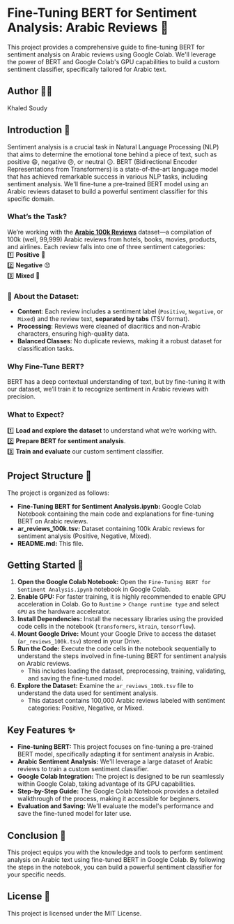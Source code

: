 # Fine-Tuning BERT for Sentiment Analysis: Arabic Reviews 🚀

This project provides a comprehensive guide to fine-tuning BERT for sentiment analysis on Arabic reviews using Google Colab. We'll leverage the power of BERT and Google Colab's GPU capabilities to build a custom sentiment classifier, specifically tailored for Arabic text.

## Author 🧑‍💻

Khaled Soudy

## Introduction 📖

Sentiment analysis is a crucial task in Natural Language Processing (NLP) that aims to determine the emotional tone behind a piece of text, such as positive 😄, negative 😠, or neutral 😐. BERT (Bidirectional Encoder Representations from Transformers) is a state-of-the-art language model that has achieved remarkable success in various NLP tasks, including sentiment analysis. We'll fine-tune a pre-trained BERT model using an Arabic reviews dataset to build a powerful sentiment classifier for this specific domain.

### What’s the Task?  
We’re working with the **[Arabic 100k Reviews](https://www.kaggle.com/datasets/abedkhooli/arabic-100k-reviews)** dataset—a compilation of 100k (well, 99,999) Arabic reviews from hotels, books, movies, products, and airlines. Each review falls into one of three sentiment categories:  
1️⃣ **Positive** 🌟  
2️⃣ **Negative** 😠  
3️⃣ **Mixed** 🤔  

### 📂 **About the Dataset**:  
- **Content**: Each review includes a sentiment label (`Positive`, `Negative`, or `Mixed`) and the review text, **separated by tabs** (TSV format).  
- **Processing**: Reviews were cleaned of diacritics and non-Arabic characters, ensuring high-quality data.  
- **Balanced Classes**: No duplicate reviews, making it a robust dataset for classification tasks.  

### Why Fine-Tune BERT?  
BERT has a deep contextual understanding of text, but by fine-tuning it with our dataset, we’ll train it to recognize sentiment in Arabic reviews with precision.  

### What to Expect?  
1️⃣ **Load and explore the dataset** to understand what we’re working with.  
2️⃣ **Prepare BERT for sentiment analysis**.  
3️⃣ **Train and evaluate** our custom sentiment classifier.  

## Project Structure 📂

The project is organized as follows:

* **Fine-Tuning BERT for Sentiment Analysis.ipynb:** Google Colab Notebook containing the main code and explanations for fine-tuning BERT on Arabic reviews.
* **ar_reviews_100k.tsv:** Dataset containing 100k Arabic reviews for sentiment analysis (Positive, Negative, Mixed).
* **README.md:** This file.

## Getting Started 🏁

1. **Open the Google Colab Notebook:** Open the `Fine-Tuning BERT for Sentiment Analysis.ipynb` notebook in Google Colab.
2. **Enable GPU:** For faster training, it is highly recommended to enable GPU acceleration in Colab. Go to `Runtime` > `Change runtime type` and select `GPU` as the hardware accelerator.
3. **Install Dependencies:** Install the necessary libraries using the provided code cells in the notebook (`transformers`, `ktrain`, `tensorflow`).
4. **Mount Google Drive:** Mount your Google Drive to access the dataset (`ar_reviews_100k.tsv`) stored in your Drive.
5. **Run the Code:** Execute the code cells in the notebook sequentially to understand the steps involved in fine-tuning BERT for sentiment analysis on Arabic reviews.
   - This includes loading the dataset, preprocessing, training, validating, and saving the fine-tuned model.
6. **Explore the Dataset:** Examine the `ar_reviews_100k.tsv` file to understand the data used for sentiment analysis.
   - This dataset contains 100,000 Arabic reviews labeled with sentiment categories: Positive, Negative, or Mixed.

## Key Features ✨

* **Fine-tuning BERT:** This project focuses on fine-tuning a pre-trained BERT model, specifically adapting it for sentiment analysis in Arabic.
* **Arabic Sentiment Analysis:** We'll leverage a large dataset of Arabic reviews to train a custom sentiment classifier.
* **Google Colab Integration:** The project is designed to be run seamlessly within Google Colab, taking advantage of its GPU capabilities.
* **Step-by-Step Guide:** The Google Colab Notebook provides a detailed walkthrough of the process, making it accessible for beginners.
* **Evaluation and Saving:** We'll evaluate the model's performance and save the fine-tuned model for later use.

## Conclusion 🎉

This project equips you with the knowledge and tools to perform sentiment analysis on Arabic text using fine-tuned BERT in Google Colab. By following the steps in the notebook, you can build a powerful sentiment classifier for your specific needs.

## License 📜

This project is licensed under the MIT License.

